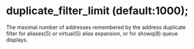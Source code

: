 # duplicate_filter_limit (default:1000); 

 The maximal number of addresses remembered by the address
duplicate filter for aliases(5) or virtual(5) alias expansion, or
for showq(8) queue displays.  


